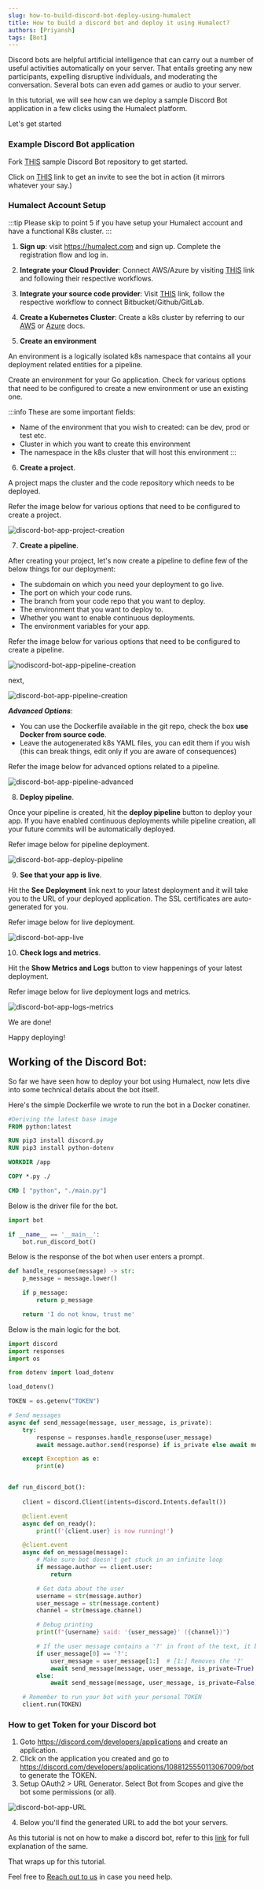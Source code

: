 ```yaml
---
slug: how-to-build-discord-bot-deploy-using-humalect
title: How to build a discord bot and deploy it using Humalect?
authors: [Priyansh]
tags: [Bot]
---
```


Discord bots are helpful artificial intelligence that can carry out a number of useful activities automatically on your server. That entails greeting any new participants, expelling disruptive individuals, and moderating the conversation. Several bots can even add games or audio to your server.

In this tutorial, we will see how can we deploy a sample Discord Bot application in a few clicks using the Humalect platform.

<!--truncate-->

Let's get started

### Example Discord Bot application

Fork [THIS](https://github.com/Humalect/discord-bot-sample) sample Discord Bot repository to get started.

Click on [THIS](https://discord.com/api/oauth2/authorize?client_id=1088125550113067009&permissions=534723950656&scope=bot) link to get an invite to see the bot in action (it mirrors whatever your say.)

### Humalect Account Setup

:::tip
Please skip to point 5 if you have setup your Humalect account and have a functional K8s cluster.
:::
1. **Sign up**: visit https://humalect.com and sign up. Complete the registration flow and log in.

2. **Integrate your Cloud Provider**: Connect AWS/Azure by visiting [THIS](https://console.humalect.com/user/integrations) link and following their respective workflows.

3. **Integrate your source code provider**: Visit [THIS](https://console.humalect.com/user/integrations) link, follow the respective workflow to connect Bitbucket/Github/GitLab.

4. **Create a Kubernetes Cluster**: Create a k8s cluster by referring to our [AWS](../Clusters/create-an-AWS-cluster) or [Azure](../Clusters/create-an-Azure-cluster) docs.

5. **Create an environment**

An environment is a logically isolated k8s namespace that contains all your deployment related entities for a pipeline.

Create an environment for your Go application. Check for various options that need to be configured to create a new environment or use an existing one.

:::info
These are some important fields:
- Name of the environment that you wish to created: can be dev, prod or test etc.
- Cluster in which you want to create this environment
- The namespace in the k8s cluster that will host this environment
:::
<!-- ![node-app-env-creation](./go-app-env-creation.png) -->

6. **Create a project**.

A project maps the cluster and the code repository which needs to be deployed.

Refer the image below for various options that need to be configured to create a project.

![discord-bot-app-project-creation](./discord-bot-app-project-creation.png)

7. **Create a pipeline**.

After creating your project, let's now create a pipeline to define few of the below things for our deployment:

- The subdomain on which you need your deployment to go live.
- The port on which your code runs.
- The branch from your code repo that you want to deploy.
- The environment that you want to deploy to.
- Whether you want to enable continuous deployments.
- The environment variables for your app.

Refer the image below for various options that need to be configured to create a pipeline.

![nodiscord-bot-app-pipeline-creation](./discord-bot-app-pipeline-creation-1.png)

next,

![discord-bot-app-pipeline-creation](./discord-bot-app-pipeline-creation-2.png)

***Advanced Options***:

- You can use the Dockerfile available in the git repo, check the box **use Docker from source code**.
- Leave the autogenerated k8s YAML files, you can edit them if you wish (this can break things, edit only if you are aware of consequences)

Refer the image below for advanced options related to a pipeline.
 
![discord-bot-app-pipeline-advanced](./discord-bot-app-pipeline-advanced.png)

8. **Deploy pipeline**.

Once your pipeline is created, hit the **deploy pipeline** button to deploy your app.
If you have enabled continuous deployments while pipeline creation, all your future commits will be automatically deployed.

Refer image below for pipeline deployment.

![discord-bot-app-deploy-pipeline](./discord-bot-app-deploy-pipeline.png)

9. **See that your app is live**.

Hit the **See Deployment** link next to your latest deployment and it will take you to the URL of your deployed application. The SSL certificates are auto-generated for you.

Refer image below for live deployment.

![discord-bot-app-live](./discord-bot-app-live.png)

10. **Check logs and metrics**.

Hit the **Show Metrics and Logs** button to view happenings of your latest deployment.

Refer image below for live deployment logs and metrics.

![discord-bot-app-logs-metrics](./discord-bot-app-logs-metrics.png)

We are done!

Happy deploying!


## Working of the Discord Bot:

So far we have seen how to deploy your bot using Humalect, now lets dive into some technical details about the bot itself.


Here's the simple Dockerfile we wrote to run the bot in a Docker conatiner.

```Dockerfile title="Dockerfile"
#Deriving the latest base image
FROM python:latest

RUN pip3 install discord.py
RUN pip3 install python-dotenv

WORKDIR /app

COPY *.py ./

CMD [ "python", "./main.py"]
```

Below is the driver file for the bot. 

```python title="main.py" 
import bot

if __name__ == '__main__':
    bot.run_discord_bot()
```

Below is the response of the bot when user enters a prompt.

```python title="responses.py" 
def handle_response(message) -> str:
    p_message = message.lower()

    if p_message:
        return p_message

    return 'I do not know, trust me'
```

Below is the main logic for the bot.

```python title="bot.py"
import discord
import responses
import os

from dotenv import load_dotenv

load_dotenv()

TOKEN = os.getenv("TOKEN")

# Send messages
async def send_message(message, user_message, is_private):
    try:
        response = responses.handle_response(user_message)
        await message.author.send(response) if is_private else await message.channel.send(response)

    except Exception as e:
        print(e)


def run_discord_bot():
    
    client = discord.Client(intents=discord.Intents.default())

    @client.event
    async def on_ready():
        print(f'{client.user} is now running!')

    @client.event
    async def on_message(message):
        # Make sure bot doesn't get stuck in an infinite loop
        if message.author == client.user:
            return

        # Get data about the user
        username = str(message.author)
        user_message = str(message.content)
        channel = str(message.channel)

        # Debug printing
        print(f"{username} said: '{user_message}' ({channel})")

        # If the user message contains a '?' in front of the text, it becomes a private message
        if user_message[0] == '?':
            user_message = user_message[1:]  # [1:] Removes the '?'
            await send_message(message, user_message, is_private=True)
        else:
            await send_message(message, user_message, is_private=False)

    # Remember to run your bot with your personal TOKEN
    client.run(TOKEN)

```

### How to get Token for your Discord bot
1. Goto https://discord.com/developers/applications and create an application.
2. Click on the application you created and go to https://discord.com/developers/applications/1088125550113067009/bot to generate the TOKEN. 
3. Setup OAuth2 > URL Generator. Select Bot from Scopes and give the bot some permissions (or all).

![discord-bot-app-URL](./discord-bot-app-URL.png)

4. Below you'll find the generated URL to add the bot your servers. 

As this tutorial is not on how to make a discord bot, refer to this [link](https://www.freecodecamp.org/news/create-a-discord-bot-with-python/) for full explanation of the same. 

That wraps up for this tutorial.

Feel free to [Reach out to us](https://humalect.com/docs/Contact-us/reach-out-to-us) in case you need help.

